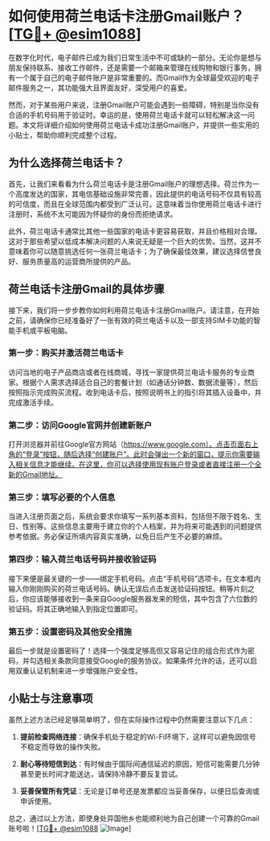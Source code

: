 # 如何使用荷兰电话卡注册Gmail账户？[[TG💪+ @esim1088](https://t.me/s/esim1088)]

在数字化时代，电子邮件已成为我们日常生活中不可或缺的一部分。无论你是想与朋友保持联系、接收工作邮件，还是需要一个邮箱来管理在线购物和银行事务，拥有一个属于自己的电子邮件账户是非常重要的。而Gmail作为全球最受欢迎的电子邮件服务之一，其功能强大且界面友好，深受用户的喜爱。

然而，对于某些用户来说，注册Gmail账户可能会遇到一些障碍，特别是当你没有合适的手机号码用于验证时。幸运的是，使用荷兰电话卡就可以轻松解决这一问题。本文将详细介绍如何使用荷兰电话卡成功注册Gmail账户，并提供一些实用的小贴士，帮助你顺利完成整个过程。

## 为什么选择荷兰电话卡？

首先，让我们来看看为什么荷兰电话卡是注册Gmail账户的理想选择。荷兰作为一个高度发达的国家，其电信基础设施非常完善，因此提供的电话号码不仅具有较高的可信度，而且在全球范围内都受到广泛认可。这意味着当你使用荷兰电话卡进行注册时，系统不太可能因为怀疑你的身份而拒绝请求。

此外，荷兰电话卡通常比其他一些国家的电话卡更容易获取，并且价格相对合理。这对于那些希望以低成本解决问题的人来说无疑是一个巨大的优势。当然，这并不意味着你可以随意挑选任何一张荷兰电话卡；为了确保最佳效果，建议选择信誉良好、服务质量高的运营商所提供的产品。

## 荷兰电话卡注册Gmail的具体步骤

接下来，我们将一步步教你如何利用荷兰电话卡注册Gmail账户。请注意，在开始之前，请确保你已经准备好了一张有效的荷兰电话卡以及一部支持SIM卡功能的智能手机或平板电脑。

### 第一步：购买并激活荷兰电话卡

访问当地的电子产品商店或者在线商城，寻找一家提供荷兰电话卡服务的专业商家。根据个人需求选择适合自己的套餐计划（如通话分钟数、数据流量等），然后按照指示完成购买流程。收到电话卡后，按照说明书上的指引将其插入设备中，并完成激活手续。

### 第二步：访问Google官网并创建新账户

打开浏览器并前往Google官方网站（https://www.google.com）。点击页面右上角的“登录”按钮，随后选择“创建账户”。此时会弹出一个新的窗口，提示你需要输入相关信息才能继续。在这里，你可以选择使用现有账户登录或者直接注册一个全新的Gmail地址。

### 第三步：填写必要的个人信息

当进入注册页面之后，系统会要求你填写一系列基本资料，包括但不限于姓名、生日、性别等。这些信息主要用于建立你的个人档案，并为将来可能遇到的问题提供参考依据。务必保证所填内容真实准确，以免日后产生不必要的麻烦。

### 第四步：输入荷兰电话号码并接收验证码

接下来便是最关键的一步——绑定手机号码。点击“手机号码”选项卡，在文本框内输入你刚刚购买的荷兰电话号码。确认无误后点击发送验证码按钮。稍等片刻之后，你应该能够接收到一条来自Google服务器发来的短信，其中包含了六位数的验证码。将其正确地输入到指定位置即可。

### 第五步：设置密码及其他安全措施

最后一步就是设置密码了！选择一个强度足够高但又容易记住的组合形式作为密码，并勾选相关条款同意接受Google的服务协议。如果条件允许的话，还可以启用双重认证机制来进一步增强账户安全性。

## 小贴士与注意事项

虽然上述方法已经足够简单明了，但在实际操作过程中仍然需要注意以下几点：

1. **提前检查网络连接**：确保手机处于稳定的Wi-Fi环境下，这样可以避免因信号不稳定而导致的操作失败。
   
2. **耐心等待短信到达**：有时候由于国际间通信延迟的原因，短信可能需要几分钟甚至更长时间才能送达，请保持冷静不要反复尝试。
   
3. **妥善保管所有凭证**：无论是订单号还是发票都应当妥善保存，以便日后查询或申诉使用。

总之，通过以上方法，即使身处异国他乡也能顺利地为自己创建一个可靠的Gmail账号啦！[[TG💪+ @esim1088](https://t.me/s/esim1088) ![Image](https://i.postimg.cc/4NQfJmqS/Snipaste-2025-05-13-00-14-12.png)]